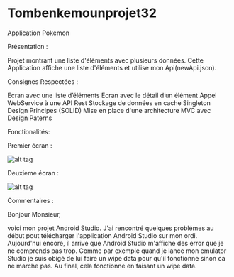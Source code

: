 # Tombenkemounprojet32
Application Pokemon 

Présentation :

Projet montrant une liste d'élèments avec plusieurs données.
Cette Application affiche une liste d'éléments et utilise mon Api(newApi.json).

Consignes Respectées :

Ecran avec une liste d’éléments
Ecran avec le détail d’un élément
Appel WebService à une API Rest
Stockage de données en cache
Singleton
Design
Principes (SOLID)
Mise en place d'une architecture MVC avec Design Paterns


Fonctionalités: 

Premier écran :

![alt tag](https://user-images.githubusercontent.com/65448513/82586905-9841ba00-9b98-11ea-872a-b3ece8cf7d17.png)


Deuxieme écran :

![alt tag](https://user-images.githubusercontent.com/65448513/82586901-97108d00-9b98-11ea-9667-5112857a8073.png)



Commentaires :

Bonjour Monsieur,

voici mon projet Android Studio.
J'ai rencontré quelques problémes au début pout télécharger l'application Android Studio sur mon ordi.
Aujourd'hui encore, il arrive que Android Studio m'affiche des error que je ne comprends pas trop.
Comme par exemple quand je lance mon emulator Studio je suis obigé de lui faire un wipe data pour qu'il fonctionne sinon ca ne marche pas.
Au final, cela fonctionne en faisant un wipe data.
